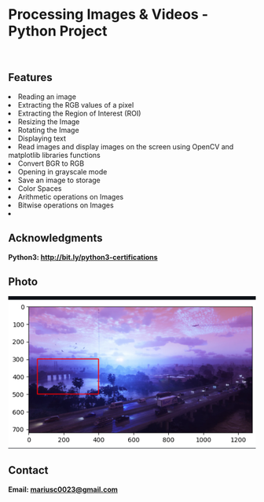 <h1> Processing Images & Videos - Python Project</h1>
<br>
<h2>Features</h2>
<li>Reading an image</li>
<li>Extracting the RGB values of a pixel</li>
<li>Extracting the Region of Interest (ROI)</li>
<li>Resizing the Image</li>
<li>Rotating the Image</li>
<li>Displaying text</li>
<li>Read images and display images on the screen using OpenCV and matplotlib libraries functions</li>
<li>Convert BGR to RGB</li>
<li>Opening in grayscale mode</li>
<li>Save an image to storage</li>
<li>Color Spaces</li>
<li>Arithmetic operations on Images</li>
<li>Bitwise operations on Images</li>
<li> </li>
<h2>Acknowledgments</h2>

<b> Python3: http://bit.ly/python3-certifications <b>
<br>


<h2>Photo</h2>
<img src="photo.png">
<br>


<h2>Contact</h2>

<b> Email: mariusc0023@gmail.com </b>
